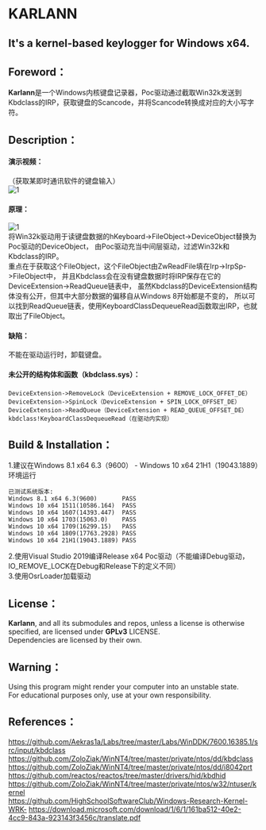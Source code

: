 # KARLANN
## It's a kernel-based keylogger for Windows x64.
## Foreword：
**Karlann**是一个Windows内核键盘记录器，Poc驱动通过截取Win32k发送到Kbdclass的IRP，获取键盘的Scancode，并将Scancode转换成对应的大小写字符。  
## Description：
#### 演示视频：  
（获取某即时通讯软件的键盘输入）  
![1](https://user-images.githubusercontent.com/41336794/188272341-167188c8-aff0-4b7b-8110-2164a7362aef.gif)  
#### 原理：
![1](https://user-images.githubusercontent.com/41336794/188272325-b18c8f2c-4cb4-496c-8600-bbef334fc169.jpg)  
将Win32k驱动用于读键盘数据的hKeyboard->FileObject->DeviceObject替换为Poc驱动的DeviceObject，
由Poc驱动充当中间层驱动，过滤Win32k和Kbdclass的IRP。  
重点在于获取这个FileObject，这个FileObject由ZwReadFile填在Irp->IrpSp->FileObject中，
并且Kbdclass会在没有键盘数据时将IRP保存在它的DeviceExtension->ReadQueue链表中，
虽然Kbdclass的DeviceExtension结构体没有公开，但其中大部分数据的偏移自从Windows 8开始都是不变的，
所以可以找到ReadQueue链表，使用KeyboardClassDequeueRead函数取出IRP，也就取出了FileObject。  
#### 缺陷：
不能在驱动运行时，卸载键盘。
#### 未公开的结构体和函数（kbdclass.sys）：
```
DeviceExtension->RemoveLock（DeviceExtension + REMOVE_LOCK_OFFET_DE）
DeviceExtension->SpinLock（DeviceExtension + SPIN_LOCK_OFFSET_DE）  
DeviceExtension->ReadQueue（DeviceExtension + READ_QUEUE_OFFSET_DE）  
kbdclass!KeyboardClassDequeueRead（在驱动内实现）  
```
## Build & Installation：
1.建议在Windows 8.1 x64 6.3（9600） - Windows 10 x64 21H1（19043.1889）环境运行  
```
已测试系统版本:  
Windows 8.1 x64 6.3(9600)       PASS
Windows 10 x64 1511(10586.164)  PASS
Windows 10 x64 1607(14393.447)  PASS
Windows 10 x64 1703(15063.0)    PASS
Windows 10 x64 1709(16299.15)   PASS
Windows 10 x64 1809(17763.2928) PASS
Windows 10 x64 21H1(19043.1889) PASS
```
2.使用Visual Studio 2019编译Release x64 Poc驱动（不能编译Debug驱动，IO_REMOVE_LOCK在Debug和Release下的定义不同）  
3.使用OsrLoader加载驱动  
## License：
**Karlann**, and all its submodules and repos, unless a license is otherwise specified, are licensed under **GPLv3** LICENSE.  
Dependencies are licensed by their own.  
## Warning：
Using this program might render your computer into an unstable state.  
For educational purposes only, use at your own responsibility.  
## References：
https://github.com/Aekras1a/Labs/tree/master/Labs/WinDDK/7600.16385.1/src/input/kbdclass  
https://github.com/ZoloZiak/WinNT4/tree/master/private/ntos/dd/kbdclass  
https://github.com/ZoloZiak/WinNT4/tree/master/private/ntos/dd/i8042prt  
https://github.com/reactos/reactos/tree/master/drivers/hid/kbdhid  
https://github.com/ZoloZiak/WinNT4/tree/master/private/ntos/w32/ntuser/kernel  
https://github.com/HighSchoolSoftwareClub/Windows-Research-Kernel-WRK-
https://download.microsoft.com/download/1/6/1/161ba512-40e2-4cc9-843a-923143f3456c/translate.pdf

